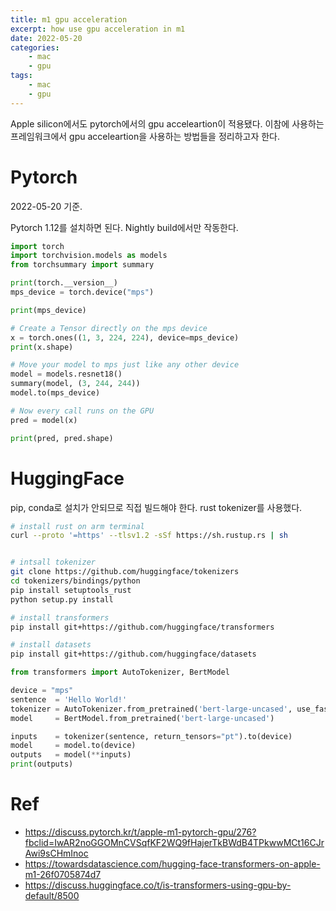 ```yaml
---
title: m1 gpu acceleration
excerpt: how use gpu acceleration in m1
date: 2022-05-20
categories:
    - mac 
    - gpu
tags:
    - mac
    - gpu
---
```


Apple silicon에서도 pytorch에서의 gpu acceleartion이 적용됐다. 이참에 사용하는 프레임워크에서 gpu acceleartion을 사용하는 방법들을 정리하고자 한다.

# Pytorch

2022-05-20 기준.

Pytorch 1.12를 설치하면 된다. Nightly build에서만 작동한다. 

```py
import torch
import torchvision.models as models
from torchsummary import summary

print(torch.__version__)
mps_device = torch.device("mps")

print(mps_device)

# Create a Tensor directly on the mps device
x = torch.ones((1, 3, 224, 224), device=mps_device)
print(x.shape)

# Move your model to mps just like any other device
model = models.resnet18()
summary(model, (3, 244, 244))
model.to(mps_device)

# Now every call runs on the GPU
pred = model(x)

print(pred, pred.shape)
```

# HuggingFace
pip, conda로 설치가 안되므로 직접 빌드해야 한다. rust tokenizer를 사용했다. 

```sh
# install rust on arm terminal
curl --proto '=https' --tlsv1.2 -sSf https://sh.rustup.rs | sh


# intsall tokenizer
git clone https://github.com/huggingface/tokenizers
cd tokenizers/bindings/python
pip install setuptools_rust
python setup.py install

# install transformers
pip install git+https://github.com/huggingface/transformers

# install datasets
pip install git+https://github.com/huggingface/datasets
```

```py
from transformers import AutoTokenizer, BertModel

device = "mps"
sentence  = 'Hello World!'
tokenizer = AutoTokenizer.from_pretrained('bert-large-uncased', use_fast=True)
model     = BertModel.from_pretrained('bert-large-uncased')

inputs    = tokenizer(sentence, return_tensors="pt").to(device)
model     = model.to(device)
outputs   = model(**inputs)
print(outputs)
```

# Ref
- https://discuss.pytorch.kr/t/apple-m1-pytorch-gpu/276?fbclid=IwAR2noGGOMnCVSqfKF2WQ9fHajerTkBWdB4TPkwwMCt16CJrAwi9sCHmInoc
- https://towardsdatascience.com/hugging-face-transformers-on-apple-m1-26f0705874d7
- https://discuss.huggingface.co/t/is-transformers-using-gpu-by-default/8500